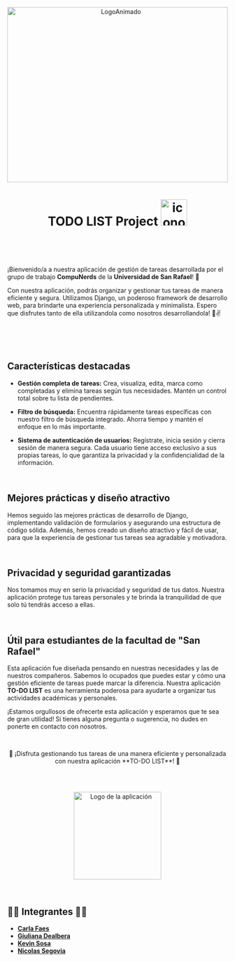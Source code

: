<p align="center">
  <img src="https://github.com/CodeSystem2022/ProyectoIntegrador-Compunerds/assets/86338019/2c1e977d-17ff-41a7-a3cd-994411e497fe" alt="LogoAnimado" width="100%" height="400">
</p>  

<h1 align="center"> TODO LIST Project            <img src="https://github.com/CodeSystem2022/ProyectoIntegrador-Compunerds/assets/86338019/bf80ab54-bbc0-4389-9933-1f4338c5548d" alt="icono" width="60" height="60"></h1>

<br> 
<br> 
<br> 

¡Bienvenido/a a nuestra aplicación de gestión de tareas desarrollada por el grupo de trabajo **CompuNerds** de la  **Universidad de San Rafael**! 🚀

Con nuestra aplicación, podrás organizar y gestionar tus tareas de manera eficiente y segura. Utilizamos Django, un poderoso framework de desarrollo web, para brindarte una experiencia personalizada y minimalista. Espero que disfrutes tanto de ella utilizandola como nosotros desarrollandola! 🖖✌️

<br> 
<br> 
<br> 


## Características destacadas

- **Gestión completa de tareas:** Crea, visualiza, edita, marca como completadas y elimina tareas según tus necesidades. Mantén un control total sobre tu lista de pendientes.

- **Filtro de búsqueda:** Encuentra rápidamente tareas específicas con nuestro filtro de búsqueda integrado. Ahorra tiempo y mantén el enfoque en lo más importante.

- **Sistema de autenticación de usuarios:** Regístrate, inicia sesión y cierra sesión de manera segura. Cada usuario tiene acceso exclusivo a sus propias tareas, lo que garantiza la privacidad y la confidencialidad de la información.

<br> 

## Mejores prácticas y diseño atractivo

Hemos seguido las mejores prácticas de desarrollo de Django, implementando validación de formularios y asegurando una estructura de código sólida. Además, hemos creado un diseño atractivo y fácil de usar, para que la experiencia de gestionar tus tareas sea agradable y motivadora.

<br> 

## Privacidad y seguridad garantizadas

Nos tomamos muy en serio la privacidad y seguridad de tus datos. Nuestra aplicación protege tus tareas personales y te brinda la tranquilidad de que solo tú tendrás acceso a ellas.

<br> 

## Útil para estudiantes de la facultad de "San Rafael"

Esta aplicación fue diseñada pensando en nuestras necesidades y las de nuestros compañeros. Sabemos lo ocupados que puedes estar y cómo una gestión eficiente de tareas puede marcar la diferencia. Nuestra aplicación **TO-DO LIST** es una herramienta poderosa para ayudarte a organizar tus actividades académicas y personales.

¡Estamos orgullosos de ofrecerte esta aplicación y esperamos que te sea de gran utilidad! Si tienes alguna pregunta o sugerencia, no dudes en ponerte en contacto con nosotros.


<br> 
<p align="center">
🌟 ¡Disfruta gestionando tus tareas de una manera eficiente y personalizada con nuestra aplicación **TO-DO LIST**! 🌟
</p>
<br> 
<br> 

<p align="center">
<img src="https://github.com/CodeSystem2022/ProyectoIntegrador-Compunerds/assets/86338019/ed0cdd4b-548f-45a8-b561-6d83939d421c" alt="Logo de la aplicación" align="center" height="200">
</p>  

<br> 

## 👨‍🚀 Integrantes 👩‍🚀

- **[Carla Faes](https://github.com/carlafaes)**
- **[Giuliana Dealbera](https://github.com/GiulianaDeEt)**
- **[Kevin Sosa](https://github.com/kvnsosa)**
- **[Nicolas Segovia](https://github.com/Nico-Segovia)**

